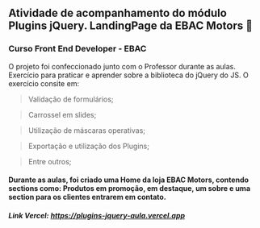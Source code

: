 ## Atividade de acompanhamento do módulo Plugins jQuery. LandingPage da EBAC Motors 🚗
### Curso Front End Developer - EBAC 

O projeto foi confeccionado junto com o Professor durante as aulas. Exercício para praticar e aprender sobre a biblioteca do jQuery do JS. O exercício consite em:
 
> Validação de formulários;

> Carrossel em slides;

> Utilização de máscaras operativas;

> Exportação e utilização dos Plugins;

> Entre outros;

#### Durante as aulas, foi criado uma Home da loja EBAC Motors, contendo sections como: Produtos em promoção, em destaque, um sobre e uma section para os clientes entrarem em contato.

##### Link Vercel: https://plugins-jquery-aula.vercel.app
